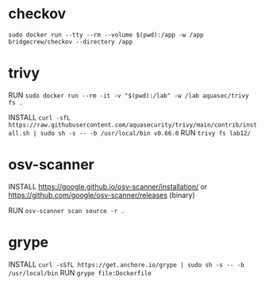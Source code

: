 # checkov
`sudo docker run --tty --rm --volume $(pwd):/app -w /app bridgecrew/checkov --directory /app`

# trivy
RUN
`sudo docker run --rm -it -v "$(pwd):/lab" -w /lab aquasec/trivy fs .`

INSTALL
`curl -sfL https://raw.githubusercontent.com/aquasecurity/trivy/main/contrib/install.sh | sudo sh -s -- -b /usr/local/bin v0.66.0`
RUN
`trivy fs lab12/`


# osv-scanner 
INSTALL 
https://google.github.io/osv-scanner/installation/ or https://github.com/google/osv-scanner/releases (binary)

RUN
`osv-scanner scan source -r .`

# grype 
INSTALL
`curl -sSfL https://get.anchore.io/grype | sudo sh -s -- -b /usr/local/bin`
RUN
`grype file:Dockerfile`
